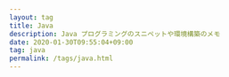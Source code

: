 ```yaml
---
layout: tag
title: Java
description: Java プログラミングのスニペットや環境構築のメモ
date: 2020-01-30T09:55:04+09:00
tag: java
permalink: /tags/java.html
---
```

